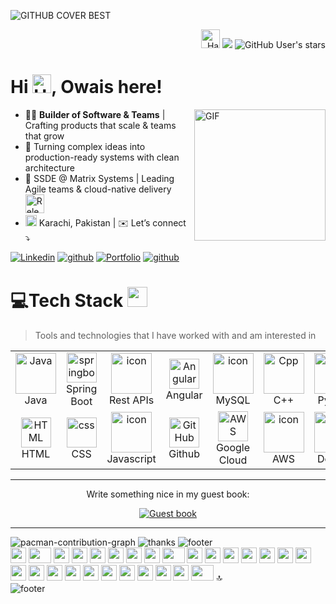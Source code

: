 <a name="top"></a>
![GITHUB COVER BEST](https://raw.githubusercontent.com/muhammadowaismushtaq/muhammadowaismushtaq/main/assets/muhammadowaismushtaq-banner.png)
<p align="right">
    <img src="https://raw.githubusercontent.com/muhammadowaismushtaq/muhammadowaismushtaq/main/assets/muhammadowaismushtaq-hacker.gif" width="30" title="Cloning this might summon the hacker cat spirit 🐱‍💻" alt="Hacker GIF" />
    <img src="https://komarev.com/ghpvc/?username=muhammadowaismushtaq&label=Profile%20views&color=0e75b6&style=flat">
    <img alt="GitHub User's stars" src="https://img.shields.io/github/stars/muhammadowaismushtaq?label=Stars">
</p>
<div class="d-flex flex-column justify-content-center align-items-center w-100" *ngIf="bio$ | async as bio">
    <div class="d-flex flex-column min-vh-95 justify-content-center align-items-center w-100">
        <h1>Hi <img src="https://raw.githubusercontent.com/muhammadowaismushtaq/muhammadowaismushtaq/main/assets/muhammadowaismushtaq-hello-1.gif" width="30" title="اَلسَّلَامُ عَلَيْكُم وَرَحْمَةُ اَللهِ وَبَرَكاتُهُ" alt="Hi GIF" />, <b>Owais here!</b></h1>
<img align="right" alt="GIF" height="210px" src="https://raw.githubusercontent.com/muhammadowaismushtaq/muhammadowaismushtaq/main/assets/muhammadowaismushtaq-workspace.gif" />
        
- 👨‍💻 **Builder of Software & Teams** | Crafting products that scale & teams that grow
- 🧭 Turning complex ideas into production-ready systems with clean architecture
- 💼 SSDE @ Matrix Systems | Leading Agile teams & cloud-native delivery <img src="https://raw.githubusercontent.com/muhammadowaismushtaq/muhammadowaismushtaq/main/assets/muhammadowaismushtaq-coding-cat.gif" width="30" title="Don't disturb me, I have a release coming up!" alt="Release incoming GIF" />
-  <img src="https://raw.githubusercontent.com/muhammadowaismushtaq/muhammadowaismushtaq/main/assets/muhammadowaismushtaq-globe.gif" width="18" title="Tech beyond borders" alt="Globe" /> Karachi, Pakistan | ✉️ Let’s connect ⤵  

<div align="justify">

[![Linkedin](https://img.shields.io/badge/-Connect-%230072b1?style=for-the-badge&logo=Linkedin&logoColor=white)](https://www.linkedin.com/in/muhammadowaismushtaq/)
[![github](https://img.shields.io/badge/-Follow-%23ff69b4?style=for-the-badge&logo=instagram&logoColor=white)](https://www.instagram.com/m_owaismushtaq/)
[![Portfolio](https://img.shields.io/badge/-Portfolio-%23000000?style=for-the-badge&logo=globe&logoColor=white)](https://muhammadowaismushtaq.github.io/)
[![github](https://img.shields.io/badge/-Streak-%23FDFF70?style=for-the-badge&logo=snapchat&logoColor=black)](https://www.snapchat.com/add/m_owaismushtaq/)


<!--- [![github](https://img.shields.io/badge/-Follow-%2300acee?style=for-the-badge&logo=twitter&logoColor=white)](https://twitter.com/m_owaismushtaq/)-->
      
</div>
</div> 

# 💻Tech Stack <img src = "https://raw.githubusercontent.com/muhammadowaismushtaq/muhammadowaismushtaq/main/assets/muhammadowaismushtaq-skills.gif" width = 32px> 
<!--- ## My favorite tools and technologies ⚙️ -->

> Tools and technologies that I have worked with and am interested in
<table>
  <tr>
    <td align="center" width="96">
        <img src="https://techstack-generator.vercel.app/java-icon.svg" alt="Java" width="65" height="65" />
      <br>Java
    </td>
    <td align="center" width="96">
        <img src="https://skillicons.dev/icons?i=spring" width="48" height="48" alt="springboot" />
      <br>Spring Boot
    </td>                                                                                                                 
    <td align="center" width="96">
        <img src="https://techstack-generator.vercel.app/restapi-icon.svg" alt="icon" width="65" height="65" />
      <br>Rest APIs
    </td>
       <td align="center" width="96">
        <img src="https://raw.githubusercontent.com/muhammadowaismushtaq/muhammadowaismushtaq/main/assets/muhammadowaismushtaq-angular-logo.gif" width="48" height="48" alt="Angular" />
      <br>Angular
    </td>  
       <td align="center" width="96"> 
      <img src="https://techstack-generator.vercel.app/mysql-icon.svg" alt="icon" width="65" height="65" />
       <br>MySQL
    </td> 
    <td align="center" width="96">
        <img src="https://techstack-generator.vercel.app/cpp-icon.svg" alt="Cpp" width="65" height="65" />
      <br>C++
    </td>
    <td align="center" width="96">
        <a href="#macropower-tech">
          <img src="https://techstack-generator.vercel.app/python-icon.svg" alt="Python" width="65" height="65" />
        </a>
        <br>Python
      </td>                                                                                                         
      <td align="center" width="96">
          <img src="https://skillicons.dev/icons?i=tensorflow" width="48" height="48" alt="Tensorflow" />
        <br>Tensorflow
      </td>
 </tr>                                                                                                        
 <tr> 
 <!---
 <td align="center" width="96">
     <img src="https://techstack-generator.vercel.app/csharp-icon.svg" alt="csharp" width="65" height="65" />
      <br>C#
    </td>                                                                                                      
    <td align="center" width="96">
        <img src="https://skillicons.dev/icons?i=dotnet" width="48" height="48" alt="dotnet" />
      <br>Dot Net
    </td>   --->   
    <td align="center"  width="96">
        <img  src="https://raw.githubusercontent.com/muhammadowaismushtaq/muhammadowaismushtaq/main/assets/muhammadowaismushtaq-html-logo.gif" width="48" height="48" alt="HTML" />
      <br>HTML
    </td>                                                                                  
    <td align="center" width="96">
        <img  src="https://raw.githubusercontent.com/muhammadowaismushtaq/muhammadowaismushtaq/main/assets/muhammadowaismushtaq-css-logo.gif" width="48" height="48" alt="css" />
      <br>CSS
    </td>                                                                               
     <td align="center" width="96">
        <img src="https://techstack-generator.vercel.app/js-icon.svg" alt="icon" width="65" height="65" />
      <br>Javascript
    </td>                                                                                 
    <td align="center" width="96">
        <img src="https://techstack-generator.vercel.app/github-icon.svg" width="48" height="48" alt="GitHub" />
      <br>Github
    </td>
    <td align="center" width="96">
      <img src="https://skillicons.dev/icons?i=gcp" width="48" height="48" alt="AWS" />
      <br>Google Cloud
    </td>  
    <td align="center" width="96">
      <img src="https://techstack-generator.vercel.app/aws-icon.svg" alt="icon" width="65" height="65" />
       <!--- <img src="https://skillicons.dev/icons?i=aws" width="48" height="48" alt="AWS" /> --->
      <br>AWS
    </td>                                                                                                                                                 
    <td align="center" width="96">
        <img src="https://techstack-generator.vercel.app/docker-icon.svg" alt="icon" width="65" height="65" />
      <br>Docker
    </td>                                                                                                                                                  
    <td align="center" width="96">    
        <img src="https://techstack-generator.vercel.app/kubernetes-icon.svg" width="48" height="48" alt="Angular" />
        <br>Kubernetes
    </td>    
  </tr>
</table>

<hr>

<div align="center">
<p>Write something nice in my guest book:</p>
<a href="https://github.com/muhammadowaismushtaq/muhammadowaismushtaq/issues"><img src="https://raw.githubusercontent.com/muhammadowaismushtaq/muhammadowaismushtaq/main/assets/muhammadowaismushtaq-guestbook.gif" alt="Guest book" align="center"></a>
</div>

<hr>

<img src="https://raw.githubusercontent.com/muhammadowaismushtaq/muhammadowaismushtaq/main/assets/muhammadowaismushtaq-pacman-contribution-graph.svg" alt="pacman-contribution-graph"/>
<img src="https://raw.githubusercontent.com/muhammadowaismushtaq/muhammadowaismushtaq/main/assets/muhammadowaismushtaq-thanks.svg" alt="thanks"/>
<img src="https://raw.githubusercontent.com/muhammadowaismushtaq/muhammadowaismushtaq/main/assets/muhammadowaismushtaq-footer-3.gif" alt="footer"/>
<div>
	<img src="https://cultofthepartyparrot.com/parrots/hd/githubparrot.gif" width="25" height="25"/>
	<img src="https://cultofthepartyparrot.com/parrots/asyncparrot.gif" width="36" height="25"/>
	<img src="https://cultofthepartyparrot.com/parrots/hd/60fpsparrot.gif" width="25" height="25"/>
	<img src="https://cultofthepartyparrot.com/parrots/hd/jumpingparrot.gif" width="25" height="25"/>
	<img src="https://cultofthepartyparrot.com/parrots/hd/opensourceparrot.gif" width="25" height="25"/>
	<img src="https://cultofthepartyparrot.com/parrots/hd/dealwithitnowparrot.gif" width="25" height="25"/>
	<img src="https://cultofthepartyparrot.com/parrots/hd/hypnoparrotlight.gif" width="25" height="25"/>
	<img src="https://cultofthepartyparrot.com/parrots/databaseparrot.gif" width="25" height="25"/>
	<img src="https://cultofthepartyparrot.com/parrots/fixparrot.gif" width="36" height="25"/>
	<img src="https://cultofthepartyparrot.com/parrots/hd/laptop_parrot.gif" width="25" height="25"/>
	<img src="https://cultofthepartyparrot.com/parrots/hd/spinningparrot.gif" width="25" height="25"/>
	<img src="https://cultofthepartyparrot.com/parrots/hd/levitationparrot.gif" width="25" height="25"/>
	<img src="https://cultofthepartyparrot.com/parrots/hd/meldparrot.gif" width="25" height="25"/>
	<img src="https://cultofthepartyparrot.com/parrots/slomoparrot.gif" width="25" height="25"/>
	<img src="https://cultofthepartyparrot.com/parrots/hd/illuminatiparrot.gif" width="25" height="25"/>
	<img src="https://cultofthepartyparrot.com/parrots/hd/moonwalkingparrot.gif" width="25" height="25"/>
	<img src="https://cultofthepartyparrot.com/parrots/hd/stableparrot.gif" width="25" height="25"/>
	<img src="https://cultofthepartyparrot.com/parrots/hd/scienceparrot.gif" width="25" height="25"/>
	<img src="https://cultofthepartyparrot.com/parrots/hd/pirateparrot.gif" width="25" height="25"/>
	<img src="https://cultofthepartyparrot.com/parrots/hd/footballparrot.gif" width="25" height="25"/>
	<img src="https://cultofthepartyparrot.com/parrots/hd/hypnoparrotdark.gif" width="25" height="25"/>
	<img src="https://cultofthepartyparrot.com/parrots/hd/mustacheparrot.gif" width="25" height="25"/>
	<img src="https://cultofthepartyparrot.com/parrots/hd/60fpsparrot.gif" width="25" height="25"/>
	<img src="https://cultofthepartyparrot.com/parrots/hd/jumpingparrot.gif" width="25" height="25"/>
	<img src="https://cultofthepartyparrot.com/parrots/hd/opensourceparrot.gif" width="25" height="25"/>
	<img src="https://cultofthepartyparrot.com/parrots/hd/dealwithitnowparrot.gif" width="25" height="25"/>
	<img src="https://cultofthepartyparrot.com/parrots/asyncparrot.gif" width="36" height="25"/>
	<a href="#top" title="Back to Top" style="text-decoration: none; cursor: pointer;">🔝</a>
</div>
<img src="https://raw.githubusercontent.com/muhammadowaismushtaq/muhammadowaismushtaq/main/assets/muhammadowaismushtaq-footer-1.gif" alt="footer"/>

<!---
## Github Stats 📈
<img src="https://raw.githubusercontent.com/muhammadowaismushtaq/muhammadowaismushtaq/main/assets/muhammadowaismushtaq-github-contribution-grid-snake.svg" alt="Snake animation"/>
![Owais's GitHub stats](https://github-readme-stats.vercel.app/api?username=muhammadowaismushtaq&show_icons=true&include_all_commits=true&count_private=true&title_color=fff&icon_color=79ff97&text_color=9f9f9f&bg_color=151515)
[![Top Langs](https://github-readme-stats.vercel.app/api/top-langs/?username=muhammadowaismushtaq&layout=compact&theme=vision-friendly-dark)](https://github.com/anuraghazra/github-readme-stats)
[![GitHub Streak](http://github-readme-streak-stats.herokuapp.com?user=muhammadowaismushtaq&theme=dark&background=000000)](https://git.io/streak-stats)
<img height="180em" src="https://github-readme-stats-eight-theta.vercel.app/api?username=muhammadowaismushtaq&show_icons=true&theme=algolia&include_all_commits=true&count_private=true"/> 
<p align="left"> <a href="https://github.com/ryo-ma/github-profile-trophy"><img src="https://github-profile-trophy.vercel.app/?username=veasna22&theme=dracula" alt="Veasna22" /></a> </p>

## ⚡Recent GitHub Activity
  [![Owais's github activity graph](https://github-readme-activity-graph.vercel.app/graph?username=muhammadowaismushtaq&bg_color=18122B&color=6096B4&line=3A98B9&point=FCFFE7&area=true&hide_border=false)](https://github.com/ashutosh00710/github-readme-activity-graph)
--->
 
  

